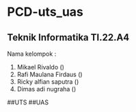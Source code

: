 # PCD-uts_uas

Teknik Informatika
TI.22.A4
------------------------
Nama kelompok :
1. Mikael Rivaldo ()
2. Rafi Maulana Firdaus ()
3. Ricky alfian saputra ()
4. Dimas adi nugraha ()

##UTS
##UAS
